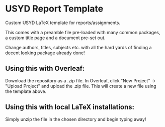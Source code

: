 # USYD Report Template
Custom USYD LaTeX template for reports/assignments.

This comes with a preamble file pre-loaded with many common packages, a custom title page and a document pre-set out.

Change authors, titles, subjects etc. with all the hard yards of finding a decent looking package already done!

## Using this with Overleaf:
Download the repository as a .zip file. In Overleaf, click "New Project" -> "Upload Project" and upload the .zip file. This will create a new file using the template above.

## Using this with local LaTeX installations:
Simply unzip the file in the chosen directory and begin typing away!
